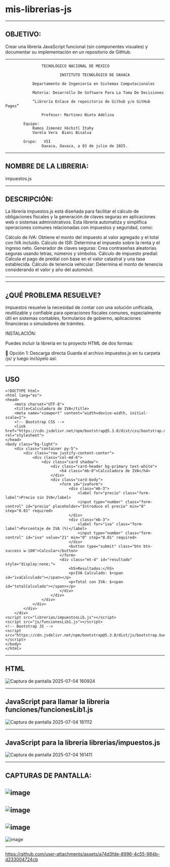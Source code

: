 # mis-librerias-js

--------------------------------------------------------------------------------------------------------------------------------------------------------------------
OBJETIVO:
--------------------------------------------------------------------------------------------------------------------------------------------------------------------
Crear una librería JavaScript funcional (sin componentes visuales) y documentar su implementación en un repositorio de GitHub.


--------------------------------------------------------------------------------------------------------------------------------------------------------------------
								
					TECNOLÓGICO NACIONAL DE MEXICO
	
                 			INSTITUTO TECNOLÓGICO DE OAXACA			

				Departamento de Ingeniería en Sistemas Computacionales

				Materia: Desarrollo De Software Para La Toma De Decisiones
       
				“Librería Enlace de repositorio de Github y/o GitHub Pages”

					Profesor: Martinez Nieto Adelina
		
			Equipo: 
				Ramos Jimenéz Xóchitl Itahy
				Varela Vera  Biani Bisalua

			Grupo:   VSI
					Oaxaca, Oaxaca, a 03 de julio de 2025.



--------------------------------------------------------------------------------------------------------------------------------------------------------------------
NOMBRE DE LA LIBRERIA:
--------------------------------------------------------------------------------------------------------------------------------------------------------------------
impuestos.js

--------------------------------------------------------------------------------------------------------------------------------------------------------------------
DESCRIPCIÓN:
--------------------------------------------------------------------------------------------------------------------------------------------------------------------

La librería impuestos.js está diseñada para facilitar el cálculo de obligaciones fiscales y la generación de claves seguras en aplicaciones web o sistemas administrativos. Esta librería automatiza y simplifica operaciones comunes relacionadas con impuestos y seguridad, como:

Cálculo de IVA: Obtiene el monto del impuesto al valor agregado y el total con IVA incluido.
Cálculo de ISR: Determina el impuesto sobre la renta y el ingreso neto.
Generador de claves seguras: Crea contraseñas aleatorias seguras usando letras, números y símbolos.
Cálculo de impuesto predial: Calcula el pago de predial con base en el valor catastral y una tasa establecida.
Cálculo de tenencia vehicular: Determina el monto de tenencia considerando el valor y año del automóvil.

--------------------------------------------------------------------------------------------------------------------------------------------------------------------
--------------------------------------------------------------------------------------------------------------------------------------------------------------------
¿QUÉ PROBLEMA RESUELVE?
--------------------------------------------------------------------------------------------------------------------------------------------------------------------

impuestos resuelve la necesidad de contar con una solución unificada, reutilizable y confiable para operaciones fiscales comunes, especialmente útil en sistemas contables, formularios de gobierno, aplicaciones financieras o simuladores de trámites.

INSTALACIÓN: 

Puedes incluir la librería en tu proyecto HTML de dos formas:

🔹 Opción 1: Descarga directa
Guarda el archivo impuestos.js en tu carpeta /js/ y luego inclúyelo así:
<script src="libreria/impuestos.js"></script>

--------------------------------------------------------------------------------------------------------------------------------------------------------------------
USO 
--------------------------------------------------------------------------------------------------------------------------------------------------------------------
	<!DOCTYPE html>
	<html lang="es">
	<head>
	    <meta charset="UTF-8">
	    <title>Calculadora de IVA</title>
	    <meta name="viewport" content="width=device-width, initial-scale=1">
	    <!-- Bootstrap CSS -->
	    <link href="https://cdn.jsdelivr.net/npm/bootstrap@5.3.0/dist/css/bootstrap.min.css" rel="stylesheet">
	</head>
	<body class="bg-light">
	    <div class="container py-5">
	        <div class="row justify-content-center">
	            <div class="col-md-6">
	                <div class="card shadow">
	                    <div class="card-header bg-primary text-white">
	                        <h4 class="mb-0">Calculadora de IVA</h4>
	                    </div>
	                    <div class="card-body">
	                        <form id="ivaForm">
	                            <div class="mb-3">
	                                <label for="precio" class="form-label">Precio sin IVA</label>
	                                <input type="number" class="form-control" id="precio" placeholder="Introduce el precio" min="0" step="0.01" required>
	                            </div>
	                            <div class="mb-3">
	                                <label for="iva" class="form-label">Porcentaje de IVA (%)</label>
	                                <input type="number" class="form-control" id="iva" value="21" min="0" step="0.01" required>
	                            </div>
	                            <button type="submit" class="btn btn-success w-100">Calcular</button>
	                        </form>
	                        <div class="mt-4" id="resultado" style="display:none;">
	                            <h5>Resultados:</h5>
	                            <p>IVA Calculado: $<span id="ivaCalculado"></span></p>
	                            <p>Total con IVA: $<span id="totalCalculado"></span></p>
	                        </div>
	                    </div>
	                </div>
	            </div>
	        </div>
	    </div>
	<script src="librerias/impuestosLib.js"></script>
	<script src="js/funcionesLib1.js"></script>
	<!-- Bootstrap JS -->
	<script src="https://cdn.jsdelivr.net/npm/bootstrap@5.3.0/dist/js/bootstrap.bundle.min.js"></script>
	</body>
	</html>

-------------------------------------------------------------------------------------------------------------------------------------------------------------------
HTML
-------------------------------------------------------------------------------------------------------------------------------------------------------------------

![Captura de pantalla 2025-07-04 160924](https://github.com/user-attachments/assets/b63682b3-130f-4936-a15e-0bf9fab94c09)

-------------------------------------------------------------------------------------------------------------------------------------------------------------------
JavaScript para llamar la libreria funciones/funcionesLib1.js 
-------------------------------------------------------------------------------------------------------------------------------------------------------------------

![Captura de pantalla 2025-07-04 161112](https://github.com/user-attachments/assets/79e533c1-dd22-4dbe-9c78-e25f1ac83e0d)

-------------------------------------------------------------------------------------------------------------------------------------------------------------------
JavaScript para la libreria librerias/impuestos.js 
-------------------------------------------------------------------------------------------------------------------------------------------------------------------

![Captura de pantalla 2025-07-04 161411](https://github.com/user-attachments/assets/afb91950-d4da-49c3-aafb-a8dc18311d3b)

-------------------------------------------------------------------------------------------------------------------------------------------------------------------
CAPTURAS DE PANTALLA:
-------------------------------------------------------------------------------------------------------------------------------------------------------------------

![image](https://github.com/user-attachments/assets/03d6e7f8-1b8a-4710-977b-bcfc24f80887)
-------------------------------------------------------------------------------------------------------------------------------------------------------------------
![image](https://github.com/user-attachments/assets/adcb477e-08af-4557-9618-092789f838fa)
-------------------------------------------------------------------------------------------------------------------------------------------------------------------
![image](https://github.com/user-attachments/assets/cb4b2fae-5cc7-4a9c-807e-77e3b8ab3901)
-------------------------------------------------------------------------------------------------------------------------------------------------------------------
![image](https://github.com/user-attachments/assets/dc2d36be-9343-49f8-8e6f-634e72b74daf)

--------------------------------------------------------------------------------------------------------------------------------------------------------------------------------------------------------------------------------------------------------------------------------------------------------------------------------------

https://github.com/user-attachments/assets/a74d3fde-8996-4c55-984b-d233004724cb




